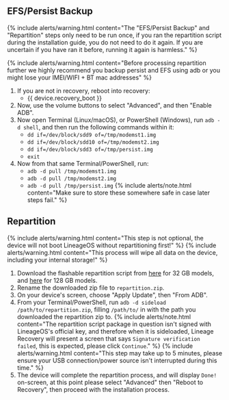 ## EFS/Persist Backup

{% include alerts/warning.html content="The "EFS/Persist Backup" and "Repartition" steps only need to be run once, if you ran the repartition script during the installation guide, you do not need to do it again. If you are uncertain if you have ran it before, running it again is harmless." %}

{% include alerts/warning.html content="Before processing repartition further we highly recommend you backup persist and EFS using adb or you might lose your IMEI/WIFI + BT mac addresses" %}
1. If you are not in recovery, reboot into recovery:
    * {{ device.recovery_boot }}
2. Now, use the volume buttons to select "Advanced", and then "Enable ADB".
3. Now open Terminal (Linux/macOS), or PowerShell (Windows), run `adb -d shell`, and then run the following commands within it:
    - `dd if=/dev/block/sdd9 of=/tmp/modemst1.img`
    - `dd if=/dev/block/sdd10 of=/tmp/modemst2.img`
    - `dd if=/dev/block/sdd3 of=/tmp/persist.img`
    - `exit`
4. Now from that same Terminal/PowerShell, run:
    - `adb -d pull /tmp/modemst1.img`
    - `adb -d pull /tmp/modemst2.img`
    - `adb -d pull /tmp/persist.img`
{% include alerts/note.html content="Make sure to store these somewhere safe in case later steps fail." %}

## Repartition
{% include alerts/warning.html content="This step is not optional, the device will not boot LineageOS without repartitioning first!" %}
{% include alerts/warning.html content="This process will wipe all data on the device, including your internal storage!" %}
1. Download the flashable repartition script from [here](https://download.ods.ninja/Android/firmware/m1s1/repartition-ogpixel-32gb.zip) for 32 GB models, and [here](https://download.ods.ninja/Android/firmware/m1s1/repartition-ogpixel-128gb.zip) for 128 GB models.
2. Rename the downloaded zip file to `repartition.zip`.
3. On your device's screen, choose "Apply Update", then "From ADB".
4. From your Terminal/PowerShell, run `adb -d sideload /path/to/repartition.zip`, filling `/path/to/` in with the path you downloaded the repartition zip to.
    {% include alerts/note.html content="The repartition script package in question isn't signed with LineageOS's official key, and therefore when it is sideloaded, Lineage Recovery will present a screen that says `Signature verification failed`, this is expected, please click `Continue`." %}
    {% include alerts/warning.html content="This step may take up to 5 minutes, please ensure your USB connection/power source isn't interrupted during this time." %}
5. The device will complete the repartition process, and will display `Done!` on-screen, at this point please select "Advanced" then "Reboot to Recovery", then proceed with the installation process. 
